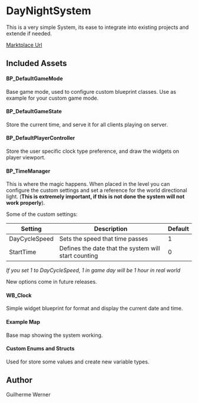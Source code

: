 # DayNightSystem

This is a very simple System, its ease to integrate into existing projects and extende if needed.

[Marktplace Url](https://www.unrealengine.com/marketplace/en-US/product/226f49f1b9c24c44830986dad86869ed)

## Included Assets

#### BP_DefaultGameMode

Base game mode, used to configure custom blueprint classes. Use as example for your custom game mode.

#### BP_DefaultGameState

Store the current time, and serve it for all clients playing on server.

#### BP_DefaultPlayerController

Store the user specific clock type preference, and draw the widgets on player viewport.

#### BP_TimeManager

This is where the magic happens. When placed in the level you can configure the custom settings and set a reference for the world directional light. (**This is extremely important, if this is not done the system will not work properly**).

Some of the custom settings:

| Setting               | Description                                              | Default  |
| --------------------- | -------------------------------------------------------- | -------- |
| DayCycleSpeed         | Sets the speed that time passes                          | 1        |
| StartTime             | Defines the date that the system will start counting     | 0        |

*If you set 1 to DayCycleSpeed, 1 in game day will be 1 hour in real world*

New options come in future releases.

#### WB_Clock

Simple widget blueprint for format and display the current date and time.

#### Example Map

Base map showing the system working.

#### Custom Enums and Structs

Used for store some values and create new variable types.

## Author

Guilherme Werner

